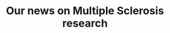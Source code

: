 ---
title: Our news on Multiple Sclerosis research
description: Our efforts to push Multiple Sclerosis research forward
menu:
  main:
    name: News
    weight: 9
resources:
  - src: pexels-brotin-biswas-518543.jpeg
    name: header
options:
  header: mini
  navbar: navbar navbar-expand-lg bg-white fixed-top font-weight-bold
---